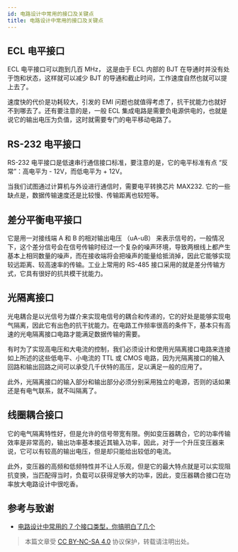 ```yaml
---
id: 电路设计中常用的接口及关键点
title: 电路设计中常用的接口及关键点
---
```


## ECL 电平接口

ECL 电平接口可以跑到几百 MHz， 这是由于 ECL 内部的 BJT 在导通时并没有处于饱和状态，这样就可以减少 BJT 的导通和截止时间，工作速度自然也就可以提上去了。

速度快的代价是功耗较大，引发的 EMI 问题也就值得考虑了，抗干扰能力也就好不到哪去了。还有要注意的是，一般 ECL 集成电路是需要负电源供电的，也就是说它的输出电压为负值，这时就需要专门的电平移动电路了。

## RS-232 电平接口

RS-232 电平接口是低速串行通信接口标准，要注意的是，它的电平标准有点 “反常”：高电平为 - 12V，而低电平为 + 12V。

当我们试图通过计算机与外设进行通信时，需要电平转换芯片 MAX232. 它的一些缺点是，数据传输速度还是比较慢、传输距离也较短等。

## 差分平衡电平接口

它是用一对接线端 A 和 B 的相对输出电压 （uA-uB） 来表示信号的，一般情况下，这个差分信号会在信号传输时经过一个复杂的噪声环境，导致两根线上都产生基本上相同数量的噪声，而在接收端将会把噪声的能量给抵消掉，因此它能够实现较远距离、较高速率的传输。工业上常用的 RS-485 接口采用的就是差分传输方式，它具有很好的抗共模干扰能力。

## 光隔离接口

光电耦合是以光信号为媒介来实现电信号的耦合和传递的，它的好处是能够实现电气隔离，因此它有出色的抗干扰能力。在电路工作频率很高的条件下，基本只有高速的光电隔离接口电路才能满足数据传输的需要。

有时为了实现高电压和大电流的控制，我们必须设计和使用光隔离接口电路来连接如上所述的这些低电平、小电流的 TTL 或 CMOS 电路，因为光隔离接口的输入回路和输出回路之间可以承受几千伏特的高压，足以满足一般的应用了。

此外，光隔离接口的输入部分和输出部分必须分别采用独立的电源，否则的话如果还是有电气联系，就不叫隔离了。

## 线圈耦合接口

它的电气隔离特性好，但是允许的信号带宽有限。例如变压器耦合，它的功率传输效率是非常高的，输出功率基本接近其输入功率，因此，对于一个升压变压器来说，它可以有较高的输出电压，但是却只能给出较低的电流。

此外，变压器的高频和低频特性并不让人乐观，但是它的最大特点就是可以实现阻抗变换，当匹配得当时，负载可以获得足够大的功率，因此，变压器耦合接口在功率放大电路设计中很吃香。

## 参考与致谢

- [电路设计中常用的 7 个接口类型，你搞明白了几个](https://www.cnblogs.com/923327iu/p/13156272.html)

> 本篇文章受 [CC BY-NC-SA 4.0](https://creativecommons.org/licenses/by/4.0/deed.zh) 协议保护，转载请注明出处。

